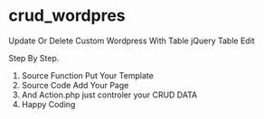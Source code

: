 # crud_wordpres
Update Or Delete Custom Wordpress With Table jQuery Table Edit 

Step By Step. 

1. Source Function Put Your Template 
2. Source Code Add Your Page
3. And Action.php just controler your CRUD DATA
4. Happy Coding
